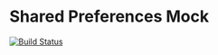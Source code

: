 # Shared Preferences Mock
[![Build Status](https://api.travis-ci.com/IvanShafran/shared-preferences-mock.svg?branch=master)](https://travis-ci.com/IvanShafran/shared-preferences-mock)
